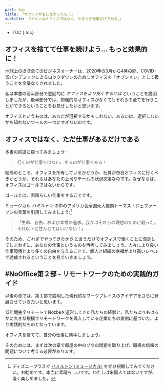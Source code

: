 ```yaml
---
part: two
title: 「オフィスがもしなかったら？」
subtitle: 「メインはオフィスではなく、やるべき仕事だけである。」
---
```


* TOC
{:toc}

## オフィスを捨てて仕事を続けよう... もっと効果的に！

地球上のほぼ全てのビジネスオーナーは、2020年の3月から4月の間、COVID-19パンデミックによるロックダウンのためにオフィスを「オプション」として扱うことを余儀なくされました。

私は本書の前半部分で意図的に *オフィスをより良くするには* ということを説明しましたが、後半部分では、物理的なオフィスがなくてもそれらの全てを行うことができるということをお見せしたいと思います。

オフィスというものは、あなたが選択するかもしれない、あるいは、選択しないかも知れないツールの一つにすぎないのです。

## オフィスではなく、ただ仕事があるだけである

本書の前提に戻ってみましょう:

> 行くのが仕事ではない、するのが仕事である！

結局のところ、オフィスを所有しているかどうか、社員が毎日オフィスに行くべきかどうか、それらはあなたの上司やチームの状況次第なのです。なぜならば、オフィスはゴールではないからです。

ゴールとは、素晴らしい仕事をすることです。

ミュージカル *ハミルトン* の中のアメリカ合衆国元大統領トーマス・ジェファーソンの言葉を引用してみましょう:[^1]

> 「生命、自由、および幸福の追求。我々はそれらの理想のために戦った。それ以下に甘んじてはいけない！」

そのため、*これまでやってきたから* と言うだけでオフィスで働くことに満足してしまわずに、あなたの仕事というものを再考してみましょう。人々により良い仕事環境とより多くの自由を与えることで、個人と組織の幸福がより高いレベルで達成されるということを見ていきましょう。

## #NoOffice第２部 - リモートワークのための実践的ガイド

以後の章では、第１部で説明した現代的なワークプレイスのアイデアをさらに発展させていきたいと思います。

13年間完全リモートでNozbeを運営してきた私たちの経験と、私たちよりもはるかに大きな規模でリモートワークを導入している企業たちの実例に基づいた、より実践的なものとなっています。

オフィスを捨てて、自分の仕事に集中しましょう。

そのためには、まずは次の章で部屋の中のゾウの問題を取り上げ、職場の信頼の問題について考える必要があります。

[^1]: ディズニープラスで [ハミルトン (ミュージカル)](https://cutt.ly/4kfjwX5) をぜひ視聴してみてください。お勧めです。本当に素晴らしいです。わたしは米国人ではないですが、凄く楽しめました。

